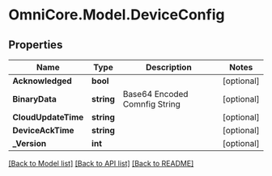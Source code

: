 # OmniCore.Model.DeviceConfig

## Properties

Name | Type | Description | Notes
------------ | ------------- | ------------- | -------------
**Acknowledged** | **bool** |  | [optional] 
**BinaryData** | **string** | Base64 Encoded Comnfig String | [optional] 
**CloudUpdateTime** | **string** |  | [optional] 
**DeviceAckTime** | **string** |  | [optional] 
**_Version** | **int** |  | [optional] 

[[Back to Model list]](../README.md#documentation-for-models) [[Back to API list]](../README.md#documentation-for-api-endpoints) [[Back to README]](../README.md)

